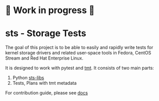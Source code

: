 # :construction: Work in progress :construction:

# sts - Storage Tests

The goal of this project is to be able to easily and rapidly write tests for kernel storage drivers and related user-space tools in Fedora, CentOS Stream and Red Hat Enterprise Linux.

It is designed to work with pytest and [tmt](https://tmt.readthedocs.io/en/stable/). It consists of two main parts:
1) Python [sts-libs](sts_libs/README.md)
2) Tests, Plans with tmt metadata

For contribution guide, please see [docs](docs/contributing.md)
